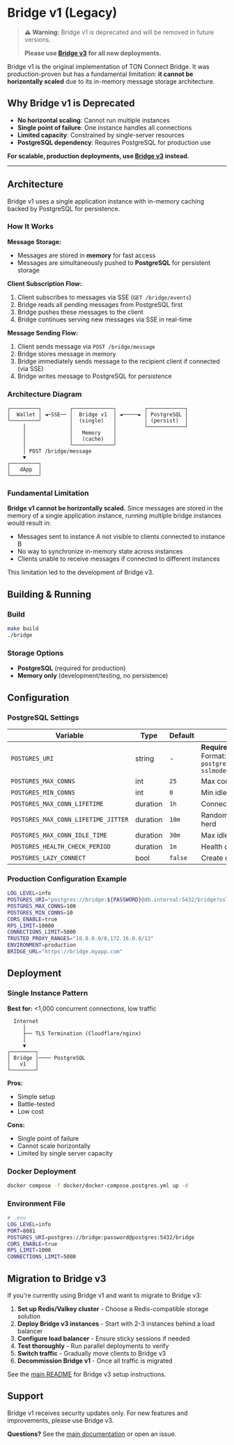 # Bridge v1 (Legacy)

> **⚠️ Warning:** Bridge v1 is deprecated and will be removed in future versions. 
> 
> **Please use [Bridge v3](../../README.md) for all new deployments.**

Bridge v1 is the original implementation of TON Connect Bridge. It was production-proven but has a fundamental limitation: **it cannot be horizontally scaled** due to its in-memory message storage architecture.

## Why Bridge v1 is Deprecated

- **No horizontal scaling**: Cannot run multiple instances
- **Single point of failure**: One instance handles all connections
- **Limited capacity**: Constrained by single-server resources
- **PostgreSQL dependency**: Requires PostgreSQL for production use

**For scalable, production deployments, use [Bridge v3](../../README.md) instead.**

---

## Architecture

Bridge v1 uses a single application instance with in-memory caching backed by PostgreSQL for persistence.

### How It Works

**Message Storage:**
- Messages are stored in **memory** for fast access
- Messages are simultaneously pushed to **PostgreSQL** for persistent storage

**Client Subscription Flow:**
1. Client subscribes to messages via SSE (`GET /bridge/events`)
2. Bridge reads all pending messages from PostgreSQL first
3. Bridge pushes these messages to the client
4. Bridge continues serving new messages via SSE in real-time

**Message Sending Flow:**
1. Client sends message via `POST /bridge/message`
2. Bridge stores message in memory
3. Bridge immediately sends message to the recipient client if connected (via SSE)
4. Bridge writes message to PostgreSQL for persistence

### Architecture Diagram

```
┌─────────┐         ┌─────────────┐         ┌────────────┐
│  Wallet │ ◄─SSE── │  Bridge v1  │ ◄─────► │ PostgreSQL │
└─────────┘         │  (single)   │         │ (persist)  │
     │              │             │         └────────────┘
     │              │   Memory    │
     │              │   (cache)   │
     │              └─────────────┘
     │ POST /bridge/message
     ▼
┌─────────┐
│   dApp  │
└─────────┘
```

### Fundamental Limitation

**Bridge v1 cannot be horizontally scaled.** Since messages are stored in the memory of a single application instance, running multiple bridge instances would result in:
- Messages sent to instance A not visible to clients connected to instance B
- No way to synchronize in-memory state across instances
- Clients unable to receive messages if connected to different instances

This limitation led to the development of Bridge v3.

## Building & Running

### Build

```bash
make build
./bridge
```

### Storage Options

- **PostgreSQL** (required for production)
- **Memory only** (development/testing, no persistence)

## Configuration

### PostgreSQL Settings

| Variable | Type | Default | Description |
|----------|------|---------|-------------|
| `POSTGRES_URI` | string | - | **Required for production**<br>Format: `postgres://user:pass@host:port/db?sslmode=require` |
| `POSTGRES_MAX_CONNS` | int | `25` | Max connections in pool |
| `POSTGRES_MIN_CONNS` | int | `0` | Min idle connections |
| `POSTGRES_MAX_CONN_LIFETIME` | duration | `1h` | Connection lifetime (`1h`, `30m`, `90s`) |
| `POSTGRES_MAX_CONN_LIFETIME_JITTER` | duration | `10m` | Random jitter to prevent thundering herd |
| `POSTGRES_MAX_CONN_IDLE_TIME` | duration | `30m` | Max idle time before closing |
| `POSTGRES_HEALTH_CHECK_PERIOD` | duration | `1m` | Health check interval |
| `POSTGRES_LAZY_CONNECT` | bool | `false` | Create connections on-demand |

### Production Configuration Example

```bash
LOG_LEVEL=info
POSTGRES_URI="postgres://bridge:${PASSWORD}@db.internal:5432/bridge?sslmode=require"
POSTGRES_MAX_CONNS=100
POSTGRES_MIN_CONNS=10
CORS_ENABLE=true
RPS_LIMIT=10000
CONNECTIONS_LIMIT=5000
TRUSTED_PROXY_RANGES="10.0.0.0/8,172.16.0.0/12"
ENVIRONMENT=production
BRIDGE_URL="https://bridge.myapp.com"
```

## Deployment

### Single Instance Pattern

**Best for:** <1,000 concurrent connections, low traffic

```
  Internet
     │
     ├── TLS Termination (Cloudflare/nginx)
     │
     ▼
┌────────┐
│ Bridge │──── PostgreSQL
│   v1   │
└────────┘
```

**Pros:**
- Simple setup
- Battle-tested
- Low cost

**Cons:**
- Single point of failure
- Cannot scale horizontally
- Limited by single server capacity

### Docker Deployment

```bash
docker compose -f docker/docker-compose.postgres.yml up -d
```

### Environment File

```bash
# .env
LOG_LEVEL=info
PORT=8081
POSTGRES_URI=postgres://bridge:password@postgres:5432/bridge
CORS_ENABLE=true
RPS_LIMIT=1000
CONNECTIONS_LIMIT=5000
```

## Migration to Bridge v3

If you're currently using Bridge v1 and want to migrate to Bridge v3:

1. **Set up Redis/Valkey cluster** - Choose a Redis-compatible storage solution
2. **Deploy Bridge v3 instances** - Start with 2-3 instances behind a load balancer
3. **Configure load balancer** - Ensure sticky sessions if needed
4. **Test thoroughly** - Run parallel deployments to verify
5. **Switch traffic** - Gradually move clients to Bridge v3
6. **Decommission Bridge v1** - Once all traffic is migrated

See the [main README](../../README.md) for Bridge v3 setup instructions.

## Support

Bridge v1 receives security updates only. For new features and improvements, please use Bridge v3.

**Questions?** See the [main documentation](../../docs/) or open an issue.
